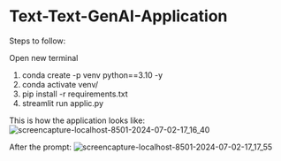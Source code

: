 # Text-Text-GenAI-Application

Steps to follow:

Open new terminal
1. conda create -p venv python==3.10 -y
2. conda activate venv/
3. pip install -r requirements.txt 
4. streamlit run applic.py

This is how the application looks like:
![screencapture-localhost-8501-2024-07-02-17_16_40](https://github.com/aakriti-nag/Text-Text-GenAI-Application/assets/166777298/0b90c12b-51b1-48a3-b937-8703c4c9aa2f)

After the prompt:
![screencapture-localhost-8501-2024-07-02-17_17_55](https://github.com/aakriti-nag/Text-Text-GenAI-Application/assets/166777298/2dd4ea89-f628-4596-9a4c-a7163ba09c70)


